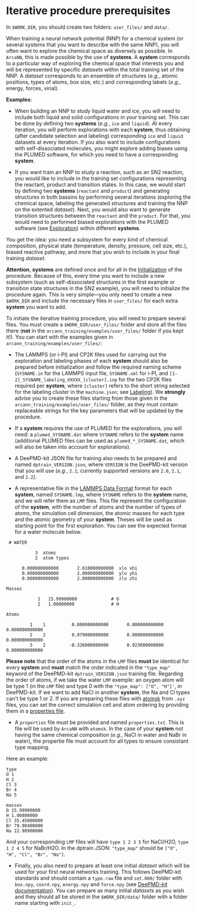 # Iterative procedure prerequisites #

In `$WORK_DIR`, you should create two folders: `user_files/` and `data/`.

When training a neural network potential (NNP) for a chemical system (or several systems that you want to describe with the same NNP), you will often want to explore the chemical space as diversely as possible.
In `ArcaNN`, this is made possible by the use of **systems**.
A **system** corresponds to a particular way of exploring the chemical space that interests you and will be represented by specific *datasets* within the total training set of the NNP.
A *dataset* corresponds to an ensemble of structures (*e.g.*, atomic positions, types of atoms, box size, etc.) and corresponding labels (*e.g.*, energy, forces, virial).

**Examples**:

- When building an NNP to study liquid water and ice, you will need to include both liquid and solid configurations in your training set.
This can be done by defining two **systems** (*e.g.*, `ice` and `liquid`).
At every iteration, you will perform explorations with each **system**, thus obtaining (after candidate selection and labeling) corresponding `ice` and `liquid` datasets at every iteration.
If you also want to include configurations with self-dissociated molecules, you might explore adding biases using the PLUMED software, for which you need to have a corresponding **system**.

- If you want train an NNP to study a reaction, such as an SN2 reaction, you would like to include in the training set configurations representing the reactant, product and transition states.
In this case, we would start by defining two **systems** (`reactant` and `product`) and generating structures in both bassins by performing several iterations (exploring the chemical space, labeling the generated structures and training the NNP on the extented *dataset*).
Next, you would also want to generate transition structures between the `reactant` and the `product`.
For that, you would need to performed biased explorations with the PLUMED software (see [Exploration](../exploration)) within different **systems**.

You get the idea: you need a subsystem for every kind of chemical composition, physical state (temperature, density, pressure, cell size, etc.), biased reactive pathway, and more that you wish to include in your final training *dataset*.

**Attention**, **systems** are defined once and for all in the [Initialization](../initialization) of the procedure.
Because of this, every time you want to include a new subsystem (such as self-dissociated structures in the first example or transition state structures in the SN2 example), you will need to initialize the procedure again.
This is very simple—you only need to create a new `$WORK_DIR` and include the necessary files in `user_files/` for each extra **system** you want to add.

To initiate the iterative training procedure, you will need to prepare several files.
You must create a `$WORK_DIR/user_files/` folder and store all the files there (**not** in the `arcann_training/examples/user_files/` folder if you kept it!).
You can start with the examples given in `arcann_training/examples/user_files/`:

- The LAMMPS (or i-PI) and CP2K files used for carrying out the exploration and labeling phases of each **system** should also be prepared before initialization and follow the required naming scheme (`SYSNAME.in` for the LAMMPS input file, `SYSNAME.xml` for i-PI, and `[1-2]_SYSNAME_labeling_XXXXX_[cluster].inp` for the two CP2K files required per **system**, where `[cluster]` refers to the short string selected for the labeling cluster in the `machine.json`; see [Labeling](../labeling)).
We **strongly** advise you to create these files starting from those given in the `arcann_training/examples/user_files/` folder, as they must contain replaceable strings for the key parameters that will be updated by the procedure.

- If a **system** requires the use of PLUMED for the explorations, you will need: a `plumed_SYSNAME.dat` where `SYSNAME` refers to the **system** name (additional PLUMED files can be used as `plumed_*_SYSNAME.dat`, which will also be taken into account for explorations).

- A DeePMD-kit JSON file for training also needs to be prepared and named `dptrain_VERSION.json`, where `VERSION` is the DeePMD-kit version that you will use (*e.g.*, `2.1`; currently supported versions are `2.0`, `2.1`, and `2.2`).

- A representative file in the [LAMMPS Data Format](https://docs.lammps.org/2001/data_format.html) format for each **system**, named `SYSNAME.lmp`, where `SYSNAME` refers to the **system** name, and we will refer them as `LMP` files.
This file represent the configuration of the **system**, with the number of atoms and the number of types of atoms, the simulation cell dimension, the atomic masses for each type and the atomic geometry of your **system**.
Theses will be used as starting point for the first exploration.
You can see the expected format for a water molecule below.

```Data
 # WATER

           3  atoms
           2  atom types

      0.000000000000       2.610000000000  xlo xhi
      0.000000000000       2.000000000000  ylo yhi
      0.000000000000       2.000000000000  zlo zhi

Masses

            1   15.99900000             # O
            2   1.00800000              # H

Atoms

         1    1          0.000000000000       0.000000000000       0.000000000000
         2    2          0.979000000000       0.000000000000       0.000000000000
         3    2         -0.326000000000       0.923000000000       0.000000000000
```

**Please note** that the order of the atoms in the `LMP` files **must** be identical for every **system** and **must** match the order indicated in the `"type_map"` keyword of the DeePMD-kit `dptrain_VERSION.json` training file.
Regarding the order of atoms, if we take the water `LMP` exemple: an oxygen atom will be type 1 (in the `LMP` file) and type 0 with the `"type_map": ["O", "H"]'`, in DeePMD-kit.
If we want to add NaCl in another **system**, the Na and Cl types can't be type 1 or 2.
If you are preparing these files with [atomsk](https://atomsk.univ-lille.fr/) from `.xyz` files, you can set the correct simulation cell and atom ordering by providing them in a [properties file](https://atomsk.univ-lille.fr/tutorial_properties.php).

- A `properties` file must be provided and named `properties.txt`.
This is file will be used by `ArcaNN` with `atomsk`.
In the case of your **system** not having the same chemical composition (*e.g.*, NaCl in water and NaBr in water), the propertie file must account for all types to ensure consistant type mapping.

Here an example:

```Data
type
O 1
H 2
Cl 3
Br 4
Na 5

masses
O 15.99900000
H 1.00800000
Cl 35.45000000
Br 79.90400000
Na 22.98900000
```

And your corresponding `LMP` files will have `type 1 2 3 5` for NaCl/H2O, `type 1 2 4 5` for NaBr/H2O.
In the dptrain JSON: `"type_map"` should be `["O", "H", "Cl", "Br", "Na"]`.

- Finally, you also need to prepare at least one initial *dataset* which will be used for your first neural networks training.
This follows DeePMD-kit standards and should contain a `type.raw` file and `set.000/` folder with `box.npy`, `coord.npy`, `energy.npy` and `force.npy` (see [DeePMD-kit documentation](https://docs.deepmodeling.com/projects/deepmd/en/master/)).
You can prepare as many initial *datasets* as you wish and they should all be stored in the `$WORK_DIR/data/` folder with a folder name starting with `init_`.
